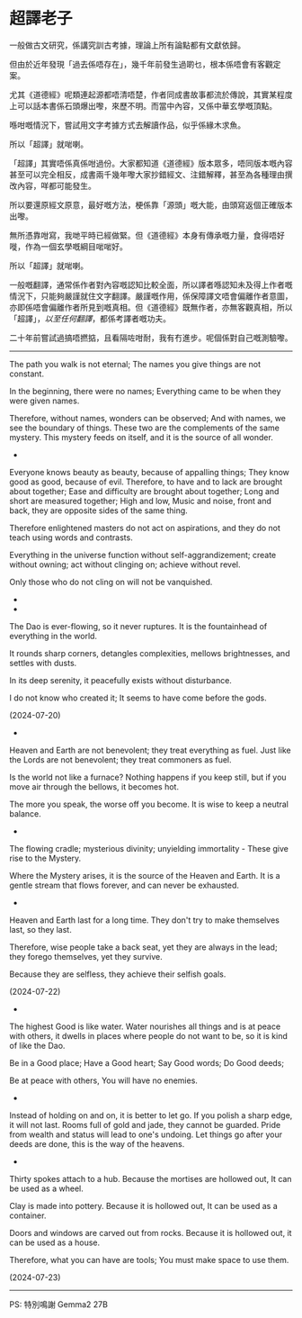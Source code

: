 # 超譯老子

一般做古文研究，係講究訓古考據，理論上所有論點都有文獻依歸。

但由於近年發現「過去係唔存在」，幾千年前發生過啲乜，根本係唔會有客觀定案。

尤其《道德經》呢類連起源都唔清唔楚，作者同成書故事都流於傳說，其實某程度上可以話本書係石頭爆出嚟，來歷不明。而當中內容，又係中華玄學嘅頂點。

喺咁嘅情況下，嘗試用文字考據方式去解讀作品，似乎係緣木求魚。

所以「超譯」就啱喇。

「超譯」其實唔係真係咁過份。大家都知道《道德經》版本眾多，唔同版本嘅內容甚至可以完全相反，成書兩千幾年嚟大家抄錯經文、注錯解釋，甚至為各種理由撰改內容，咩都可能發生。

所以要還原經文原意，最好嘅方法，梗係靠「源頭」嘅大能，由頭寫返個正確版本出嚟。

無所憑靠咁寫，我哋平時已經做緊。但《道德經》本身有傳承嘅力量，食得唔好嘥，作為一個玄學嘅綱目啱啱好。

所以「超譯」就啱喇。


一般嘅翻譯，通常係作者對內容嘅認知比較全面，所以譯者喺認知未及得上作者嘅情況下，只能夠嚴謹就住文字翻譯。嚴謹嘅作用，係保障譯文唔會偏離作者意圖，亦即係唔會偏離作者所見到嘅真相。但《道德經》既無作者，亦無客觀真相，所以「超譯」，*以至任何翻譯*，都係考譯者嘅功夫。

二十年前嘗試過搞唔撚掂，且看隔咗咁耐，我有冇進步。呢個係對自己嘅測驗嚟。

------------------

The path you walk is not eternal;
The names you give things are not constant.

In the beginning, there were no names;
Everything came to be when they were given names.

Therefore, without names, wonders can be observed;
And with names, we see the boundary of things.
These two are the complements of the same mystery.
This mystery feeds on itself, and it is the source of all wonder.

-

Everyone knows beauty as beauty, because of appalling things;
They know good as good, because of evil.
Therefore, to have and to lack are brought about together;
Ease and difficulty are brought about together;
Long and short are measured together;
High and low, Music and noise, front and back,
they are opposite sides of the same thing.

Therefore enlightened masters do not act on aspirations, and they do not teach using words and contrasts.

Everything in the universe
function without self-aggrandizement;
create without owning;
act without clinging on;
achieve without revel.

Only those who do not cling on will not be vanquished.

-

-

The Dao is ever-flowing, so it never ruptures.
It is the fountainhead of everything in the world.

It rounds sharp corners,
detangles complexities,
mellows brightnesses,
and settles with dusts.

In its deep serenity, it peacefully exists without disturbance.

I do not know who created it;
It seems to have come before the gods.

(2024-07-20)

-

Heaven and Earth are not benevolent;
they treat everything as fuel.
Just like the Lords are not benevolent;
they treat commoners as fuel.

Is the world not like a furnace?
Nothing happens if you keep still,
but if you move air through the bellows,
it becomes hot.

The more you speak, the worse off you become.
It is wise to keep a neutral balance.

-

The flowing cradle;
mysterious divinity;
unyielding immortality -
These give rise to the Mystery.

Where the Mystery arises,
it is the source of the Heaven and Earth.
It is a gentle stream that flows forever,
and can never be exhausted.

-

Heaven and Earth last for a long time.
They don't try to make themselves last,
so they last.

Therefore, wise people take a back seat,
yet they are always in the lead;
they forego themselves, yet they survive.

Because they are selfless,
they achieve their selfish goals.

(2024-07-22)

-

The highest Good is like water.
Water nourishes all things
and is at peace with others,
it dwells in places where
people do not want to be,
so it is kind of like the Dao.

Be in a Good place;
Have a Good heart;
Say Good words;
Do Good deeds;

Be at peace with others,
You will have no enemies.

-

Instead of holding on and on,
it is better to let go.
If you polish a sharp edge, it will not last.
Rooms full of gold and jade, they cannot be guarded.
Pride from wealth and status will lead to one's undoing.
Let things go after your deeds are done,
this is the way of the heavens.

-

Thirty spokes attach to a hub.
Because the mortises are hollowed out,
It can be used as a wheel.

Clay is made into pottery.
Because it is hollowed out,
It can be used as a container.

Doors and windows are carved out from rocks.
Because it is hollowed out,
it can be used as a house.

Therefore, what you can have are tools;
You must make space to use them.

(2024-07-23)


-----

PS: 特別鳴謝 Gemma2 27B
